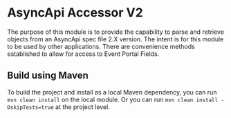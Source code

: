 # AsyncApi Accessor V2
The purpose of this module is to provide the capability to parse and retrieve objects from an AsyncApi spec file 2.X version.
The intent is for this module to be used by other applications. There are convenience methods established to allow for
access to Event Portal Fields.

## Build using Maven
To build the project and install as a local Maven dependency, you can run `mvn clean install` on the local module.
Or you can run `mvn clean install -DskipTests=true` at the project level.
